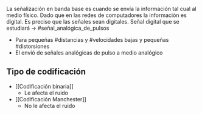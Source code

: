 La señalización en banda base es cuando se envía la información tal cual al medio físico. Dado que en las redes de computadores la información es digital. Es preciso que las señales sean digitales. 
Señal digital que se estudiará -> #señal_analógica_de_pulsos
- Para pequeñas #distancias y #velocidades bajas y pequeñas #distorsiones 
- El envió de señales analógicas de pulso a medio analógico

## Tipo de codificación

- [[Codificación binaria]]
	- Le afecta el ruido
- [[Codificación Manchester]]
	- No le afecta el ruido



